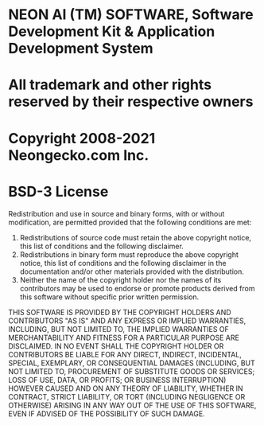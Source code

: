 # NEON AI (TM) SOFTWARE, Software Development Kit & Application Development System
# All trademark and other rights reserved by their respective owners
# Copyright 2008-2021 Neongecko.com Inc.
# BSD-3 License

Redistribution and use in source and binary forms, with or without modification, are permitted provided that the
following conditions are met:
1. Redistributions of source code must retain the above copyright notice, this list of conditions and the following
disclaimer.
2. Redistributions in binary form must reproduce the above copyright notice, this list of conditions and the following
disclaimer in the documentation and/or other materials provided with the distribution.
3. Neither the name of the copyright holder nor the names of its contributors may be used to endorse or promote products
derived from this software without specific prior written permission.

THIS SOFTWARE IS PROVIDED BY THE COPYRIGHT HOLDERS AND CONTRIBUTORS "AS IS" AND ANY EXPRESS OR IMPLIED WARRANTIES,
INCLUDING, BUT NOT LIMITED TO, THE IMPLIED WARRANTIES OF MERCHANTABILITY AND FITNESS FOR A PARTICULAR PURPOSE ARE
DISCLAIMED. IN NO EVENT SHALL THE COPYRIGHT HOLDER OR CONTRIBUTORS BE LIABLE FOR ANY DIRECT, INDIRECT, INCIDENTAL,
SPECIAL, EXEMPLARY, OR CONSEQUENTIAL DAMAGES (INCLUDING, BUT NOT LIMITED TO, PROCUREMENT OF SUBSTITUTE GOODS OR
SERVICES; LOSS OF USE, DATA, OR PROFITS; OR BUSINESS INTERRUPTION) HOWEVER CAUSED AND ON ANY THEORY OF LIABILITY,
WHETHER IN CONTRACT, STRICT LIABILITY, OR TORT (INCLUDING NEGLIGENCE OR OTHERWISE) ARISING IN ANY WAY OUT OF THE USE OF
THIS SOFTWARE, EVEN IF ADVISED OF THE POSSIBILITY OF SUCH DAMAGE.
